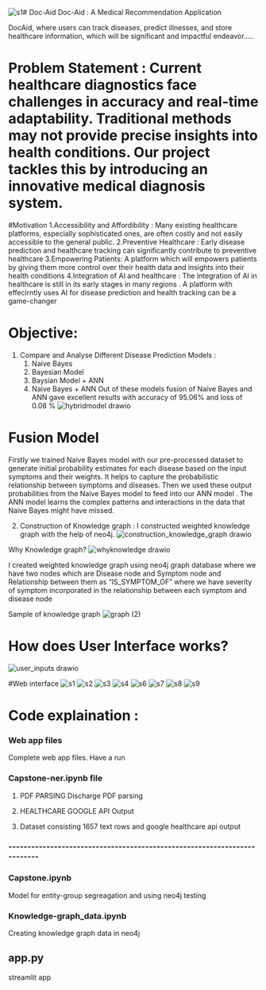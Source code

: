 ![s1](https://github.com/vaidehi0105/Doc-Aid/assets/72137592/a5eb0b42-462b-4bff-9500-85789136d2f0)# Doc-Aid
Doc-Aid : A Medical Recommendation Application

DocAid, where users can track diseases, predict illnesses, and store healthcare information, which will  be significant and impactful endeavor.....

# Problem Statement : Current healthcare diagnostics face challenges in accuracy and real-time adaptability. Traditional methods may not provide precise insights into health conditions. Our project tackles this by introducing an innovative medical diagnosis system. 

#Motivation
1.Accessibility and Affordibility : Many existing healthcare platforms, especially sophisticated ones, are often costly and not easily accessible to the general public.
2.Preventive Healthcare : Early disease prediction and healthcare tracking can significantly contribute to preventive healthcare
3.Empowering Patients: A platform which  will empowers patients by giving them more control over their health data and insights into their health conditions
4.Integration of AI and healthcare : The integration of AI in healthcare is still in its early stages in many regions . A platform with effecirntly uses AI for disease prediction and health tracking can be a game-changer

# Objective:
1. Compare and Analyse Different Disease Prediction Models :
    1. Naive Bayes
    2. Bayesian Model
    3. Baysian Model + ANN
    4. Naive Bayes + ANN
Out of these models fusion of Naive Bayes and ANN gave excellent results with accuracy of 95.06% and loss of 0.08 %
![hybridmodel drawio](https://github.com/vaidehi0105/Doc-Aid/assets/72137592/a3a373bd-04e9-42ea-b0a9-069cc1dd9adb)

# Fusion Model 
Firstly we trained Naive Bayes model with our pre-processed dataset to generate initial probability estimates for each disease based on the input symptoms and their weights. It helps to capture the probabilistic relationship between symptoms and diseases.
Then we used these output probabilities from the Naive Bayes model to feed into our ANN model . The ANN model learns the complex patterns and interactions in the data that Naive Bayes might have missed.

2. Construction of Knowledge graph : I constructed weighted knowledge graph with the help of neo4j.
![construction_knowledge_graph drawio](https://github.com/vaidehi0105/Doc-Aid/assets/72137592/c209a0cc-e8ca-4962-8db5-911db70234e6)

Why Knowledge graph?
![whyknowledge drawio](https://github.com/vaidehi0105/Doc-Aid/assets/72137592/45baa296-c9da-40cc-9c89-3933c54edea7)

I created weighted knowledge graph using neo4j graph database where we have two nodes which are Disease node and Symptom node and Relationship between them  as “IS_SYMPTOM_OF” where we have severity of symptom incorporated in the relationship between each symptom and disease node

Sample of knowledge graph 
![graph (2)](https://github.com/vaidehi0105/Doc-Aid/assets/72137592/e1f88821-9740-4110-87b5-f0d73f8f5156)


# How does User Interface works?

![user_inputs drawio](https://github.com/vaidehi0105/Doc-Aid/assets/72137592/a3d126d6-00f5-41f8-a922-eb323ed7d459)

#Web interface 
![s1](https://github.com/vaidehi0105/Doc-Aid/assets/72137592/2df46105-d7fb-4681-bb31-d6252d9432c0)
![s2](https://github.com/vaidehi0105/Doc-Aid/assets/72137592/03928c43-67c6-4a56-9ac4-3a6e5e68adf3)
![s3](https://github.com/vaidehi0105/Doc-Aid/assets/72137592/e16995ec-3b52-4a44-a1b2-ea4befe33208)
![s4](https://github.com/vaidehi0105/Doc-Aid/assets/72137592/3fa45920-fe6e-485b-8fdd-d0051418abc0)
![s6](https://github.com/vaidehi0105/Doc-Aid/assets/72137592/14ad5499-522a-4b82-beb1-bc0ed19dc2e1)
![s7](https://github.com/vaidehi0105/Doc-Aid/assets/72137592/d454f972-43d3-41e2-bfcc-ae4151451880)
![s8](https://github.com/vaidehi0105/Doc-Aid/assets/72137592/75a2b9c5-940c-4036-97b5-d01e2b08649d)
![s9](https://github.com/vaidehi0105/Doc-Aid/assets/72137592/6293ceb8-907c-4ced-b647-b66eea619578)


# Code explaination :
### Web app files
Complete web app files. Have a run 

### Capstone-ner.ipynb file

1. PDF PARSING
   Discharge PDF parsing
2. HEALTHCARE GOOGLE API Output

3. Dataset consisting 1657 text rows and google healthcare api output

### -------------------------------------------------------------------------

### Capstone.ipynb
Model for entity-group segreagation and using neo4j testing

### Knowledge-graph_data.ipynb

Creating knowledge graph data in neo4j


## app.py 

streamlit app 

   
